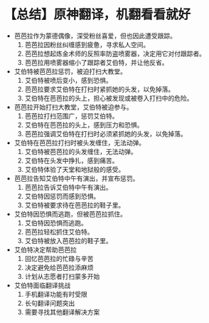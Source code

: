 # 【总结】原神翻译，机翻看看就好

-   芭芭拉作为蒙德偶像，深受粉丝喜爱，但也因此遭受跟踪。
    1.  芭芭拉因粉丝纠缠感到疲惫，寻求私人空间。
    2.  芭芭拉想起炼金术师的反照率防盗喷雾器，决定用它对付跟踪者。
    3.  芭芭拉用喷雾器缩小了跟踪者艾伯特，并让他反省。
-   艾伯特被芭芭拉惩罚，被迫打扫大教堂。
    1.  艾伯特被喷后变小，感到恐惧。
    2.  芭芭拉要求艾伯特在打扫时紧抓她的头发，以免掉落。
    3.  艾伯特在芭芭拉的头上，担心被发现或被卷入打扫中的危险。
-   芭芭拉开始打扫大教堂，艾伯特被迫参与。
    1.  芭芭拉打扫范围广，惩罚艾伯特。
    2.  艾伯特在芭芭拉的头上，感到压力和恐惧。
    3.  芭芭拉强调艾伯特在打扫时必须紧抓她的头发，以免掉落。
-   艾伯特在芭芭拉打扫时被头发缠住，无法动弹。
    1.  艾伯特被芭芭拉的头发缠住，无法动弹。
    2.  艾伯特在头发中挣扎，感到痛苦。
    3.  艾伯特体验了天堂和地狱般的感受。
-   芭芭拉告知艾伯特中午有演出，并宣布惩罚。
    1.  芭芭拉告诉艾伯特中午有演出。
    2.  艾伯特因惩罚而感到恐惧。
    3.  艾伯特被要求待在芭芭拉的鞋子里。
-   艾伯特因恐惧而逃跑，但被芭芭拉抓住。
    1.  艾伯特因恐惧而逃跑。
    2.  芭芭拉轻松抓住艾伯特。
    3.  艾伯特被放入芭芭拉的鞋子里。
-   艾伯特决定帮助芭芭拉
    1.  回忆芭芭拉的忙碌与辛苦
    2.  决定避免给芭芭拉添麻烦
    3.  计划从志愿者打扫蒙多开始
-   艾伯特面临翻译挑战
    1.  手机翻译功能有时受限
    2.  长句翻译问题突出
    3.  需要寻找其他翻译解决方案
